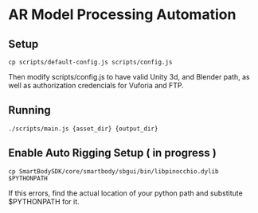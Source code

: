 # AR Model Processing Automation

## Setup 

```
cp scripts/default-config.js scripts/config.js
```

Then modify scripts/config.js to have valid Unity 3d, and Blender path, as well as authorization credencials for Vuforia and FTP.

## Running

```
./scripts/main.js {asset_dir} {output_dir}
```


## Enable Auto Rigging Setup ( in progress )

```
cp SmartBodySDK/core/smartbody/sbgui/bin/libpinocchio.dylib $PYTHONPATH
```

If this errors, find the actual location of your python path and substitute $PYTHONPATH for it.



